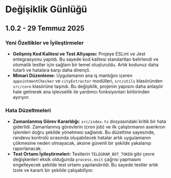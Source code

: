 # Değişiklik Günlüğü

## 1.0.2 - 29 Temmuz 2025

### Yeni Özellikler ve İyileştirmeler

- **Gelişmiş Kod Kalitesi ve Test Altyapısı:** Projeye ESLint ve Jest entegrasyonu yapıldı. Bu sayede kod kalitesi standartları belirlendi ve otomatik testler için sağlam bir temel oluşturuldu. Artık kodunuz daha tutarlı ve hatalara karşı daha dirençli.
- **Mimari Düzenleme:** Uygulamanın ana iş mantığını içeren `appointmentChecker` ve `cityExtractor` modülleri, `src/utils` klasöründen `src/core` klasörüne taşındı. Bu değişiklik, projenin yapısını daha anlaşılır hale getirerek ana işlevsellik ile yardımcı fonksiyonları birbirinden ayırıyor.

### Hata Düzeltmeleri

- **Zamanlanmış Görev Kararlılığı:** `src/index.ts` dosyasındaki kritik bir hata giderildi. Zamanlanmış görevlerin (cron job) ve ilk çalıştırmanın asenkron işlemleri doğru şekilde yönetmesi sağlandı. Bu düzeltme sayesinde, randevu kontrolü sırasında oluşabilecek hatalar artık uygulamanın çökmesine neden olmayacak, aksine güvenli bir şekilde yakalanıp raporlanacak.
- **Test Ortamı İyileştirmeleri:** Testlerin `TELEGRAM_BOT_TOKEN` gibi çevre değişkenleri eksik olduğunda `process.exit` çağrısı yapmasını engelleyecek şekilde test ortamı yapılandırıldı. Bu sayede testler artık izole ve kararlı bir şekilde çalışabiliyor.
